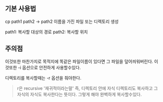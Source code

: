 ## 기본 사용법
cp path1 path2 -> path2 이름을 가진 파일 또는 디렉토리 생성

path1: 복사할 대상의 경로
path2: 복사할 위치

## 주의점
이것또한 마찬가지로 목적지에 똑같은 파일이름이 있다면 그 파일을 덮어씌워버린다.
이것또한 -i 옵션으로 안전하게 사용할수있다.

디렉토리를 복사할때는 -r 옵션을 줘야한다.
>r은 recursive '재귀적이라는말' 즉, 디렉토리 안에 자식 디렉토리도 복사하고 그 자식의 자식도 복사한다는 뜻이다. 그렇게 해야 완벽하게 복사할수있다.